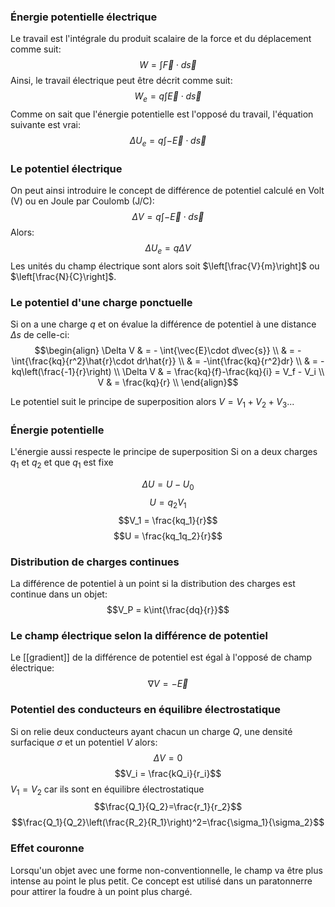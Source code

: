 ### Énergie potentielle électrique
Le travail est l'intégrale du produit scalaire de la force et du déplacement comme suit:$$W = \int{\vec{F}\cdot d\vec{s}}$$
Ainsi, le travail électrique peut être décrit comme suit: $$W_e = q \int{\vec{E}\cdot d\vec{s}}$$
Comme on sait que l'énergie potentielle est l'opposé du travail, l'équation suivante est vrai:$$\Delta U_e = q \int{-\vec{E}\cdot d\vec{s}}$$
### Le potentiel électrique 
On peut ainsi introduire le concept de différence de potentiel calculé en Volt (V) ou en Joule par Coulomb (J/C): $$\Delta V = q \int{-\vec{E}\cdot d\vec{s}}$$
Alors: $$\Delta U_e = q \Delta V$$
Les unités du champ électrique sont alors soit $\left[\frac{V}{m}\right]$ ou $\left[\frac{N}{C}\right]$.

### Le potentiel d'une charge ponctuelle
Si on a une charge $q$ et on évalue la différence de potentiel à une distance $\Delta s$ de celle-ci:
$$\begin{align}
\Delta V & = - \int{\vec{E}\cdot d\vec{s}} \\
& = -\int{\frac{kq}{r^2}\hat{r}\cdot dr\hat{r}} \\
& = -\int{\frac{kq}{r^2}dr} \\
& = -kq\left(\frac{-1}{r}\right) \\
\Delta V & = \frac{kq}{f}-\frac{kq}{i} = V_f - V_i \\
V & = \frac{kq}{r} \\
\end{align}$$

Le potentiel suit le principe de superposition alors $V = V_1 + V_2 + V_3 ...$ 
### Énergie potentielle
L'énergie aussi respecte le principe de superposition
Si on a deux charges $q_1$ et $q_2$ et que $q_1$ est fixe

$$\Delta U = U -U_0$$
$$U = q_2 V_1$$
$$V_1 = \frac{kq_1}{r}$$
$$U = \frac{kq_1q_2}{r}$$
### Distribution de charges continues
La différence de potentiel à un point si la distribution des charges est continue dans un objet:
$$V_P = k\int{\frac{dq}{r}}$$
### Le champ électrique selon la différence de potentiel
Le [[gradient]] de la différence de potentiel est égal à l'opposé de champ électrique:
$$\nabla V = -\vec{E}$$
### Potentiel des conducteurs en équilibre électrostatique
Si on relie deux conducteurs ayant chacun un charge $Q$, une densité surfacique $\sigma$ et un potentiel $V$ alors:
$$\Delta V = 0$$
$$V_i = \frac{kQ_i}{r_i}$$
$V_1 = V_2$ car ils sont en équilibre électrostatique
$$\frac{Q_1}{Q_2}=\frac{r_1}{r_2}$$
$$\frac{Q_1}{Q_2}\left(\frac{R_2}{R_1}\right)^2=\frac{\sigma_1}{\sigma_2}$$
### Effet couronne
Lorsqu'un objet avec une forme non-conventionnelle, le champ va être plus intense au point le plus petit. Ce concept est utilisé dans un paratonnerre pour attirer la foudre à un point plus chargé.